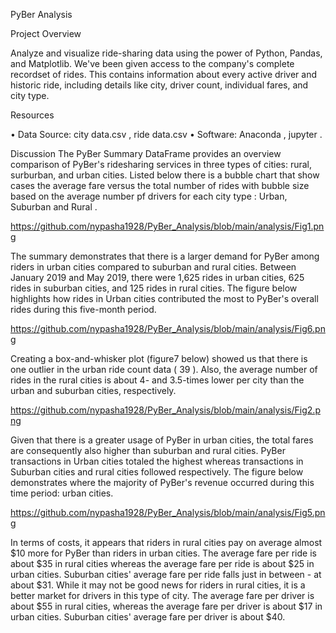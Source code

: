PyBer  Analysis

Project Overview

Analyze and visualize ride-sharing data using the power of Python, Pandas, and Matplotlib.
We've been given access to the company's complete recordset of rides. This contains information about every active driver and historic ride, including details like city, driver count, individual fares, and city type.

Resources

•	Data Source: city data.csv , ride data.csv
•	Software: Anaconda , jupyter .

Discussion
The PyBer Summary DataFrame provides an overview comparison of PyBer's ridesharing services in three types of cities: rural, surburban, and urban cities. Listed below there is a  bubble chart that show cases the average fare versus the total number of rides with bubble size based on the average number pf drivers for each city type : Urban, Suburban and Rural .

https://github.com/nypasha1928/PyBer_Analysis/blob/main/analysis/Fig1.png

The summary demonstrates that there is a larger demand for PyBer among riders in urban cities compared to suburban and rural cities. Between January 2019 and May 2019, there were 1,625 rides in urban cities, 625 rides in suburban cities, and 125 rides in rural cities. The figure below highlights how rides in Urban cities contributed the most to PyBer's overall rides during this five-month period.

https://github.com/nypasha1928/PyBer_Analysis/blob/main/analysis/Fig6.png

Creating a box-and-whisker plot (figure7 below) showed us that there is one outlier in the urban ride count data ( 39 ). Also, the average number of rides in the rural cities is about 4- and 3.5-times lower per city than the urban and suburban cities, respectively.

https://github.com/nypasha1928/PyBer_Analysis/blob/main/analysis/Fig2.png

Given that there is a greater usage of PyBer in urban cities, the total fares are consequently also higher than suburban and rural cities. PyBer transactions in Urban cities totaled the highest whereas transactions in Suburban cities and rural cities followed respectively.
The figure below demonstrates where the majority of PyBer's revenue occurred during this time period: urban cities.

https://github.com/nypasha1928/PyBer_Analysis/blob/main/analysis/Fig5.png

In terms of costs, it appears that riders in rural cities pay on average almost $10 more for PyBer than riders in urban cities. The average fare per ride is about $35 in rural cities whereas the average fare per ride is about $25 in urban cities. Suburban cities' average fare per ride falls just in between - at about $31. While it may not be good news for riders in rural cities, it is a better market for drivers in this type of city. The average fare per driver is about $55 in rural cities, whereas the average fare per driver is about $17 in urban cities. Suburban cities' average fare per driver is about $40.



